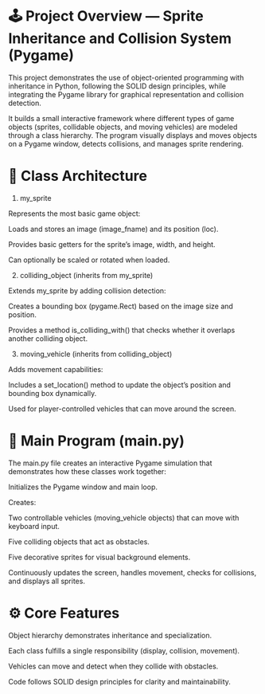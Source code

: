 # 🕹️ Project Overview — Sprite Inheritance and Collision System (Pygame)

This project demonstrates the use of object-oriented programming with inheritance in Python, following the SOLID design principles, while integrating the Pygame library for graphical representation and collision detection.

It builds a small interactive framework where different types of game objects (sprites, collidable objects, and moving vehicles) are modeled through a class hierarchy. The program visually displays and moves objects on a Pygame window, detects collisions, and manages sprite rendering.

# 🧱 Class Architecture
1. my_sprite

Represents the most basic game object:

Loads and stores an image (image_fname) and its position (loc).

Provides basic getters for the sprite’s image, width, and height.

Can optionally be scaled or rotated when loaded.

2. colliding_object (inherits from my_sprite)

Extends my_sprite by adding collision detection:

Creates a bounding box (pygame.Rect) based on the image size and position.

Provides a method is_colliding_with() that checks whether it overlaps another colliding object.

3. moving_vehicle (inherits from colliding_object)

Adds movement capabilities:

Includes a set_location() method to update the object’s position and bounding box dynamically.

Used for player-controlled vehicles that can move around the screen.

# 🏁 Main Program (main.py)

The main.py file creates an interactive Pygame simulation that demonstrates how these classes work together:

Initializes the Pygame window and main loop.

Creates:

Two controllable vehicles (moving_vehicle objects) that can move with keyboard input.

Five colliding objects that act as obstacles.

Five decorative sprites for visual background elements.

Continuously updates the screen, handles movement, checks for collisions, and displays all sprites.

# ⚙️ Core Features

Object hierarchy demonstrates inheritance and specialization.

Each class fulfills a single responsibility (display, collision, movement).

Vehicles can move and detect when they collide with obstacles.

Code follows SOLID design principles for clarity and maintainability.
